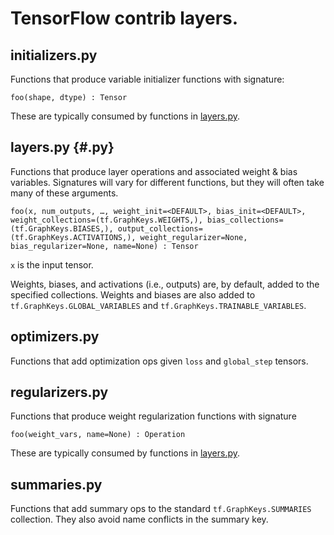 # TensorFlow contrib layers.

## initializers.py

Functions that produce variable initializer functions with signature:

`foo(shape, dtype) : Tensor`

These are typically consumed by functions in [layers.py](#layers.py).

## layers.py {#.py}

Functions that produce layer operations and associated weight & bias variables. Signatures will vary for different functions, but they will often take many of
these arguments.

`foo(x,
     num_outputs,
     …,
     weight_init=<DEFAULT>,
     bias_init=<DEFAULT>,
     weight_collections=(tf.GraphKeys.WEIGHTS,),
     bias_collections=(tf.GraphKeys.BIASES,),
     output_collections=(tf.GraphKeys.ACTIVATIONS,),
     weight_regularizer=None,
     bias_regularizer=None,
     name=None) : Tensor`

`x` is the input tensor.

Weights, biases, and activations (i.e., outputs) are, by default, added to the specified collections. Weights and biases are also added to
`tf.GraphKeys.GLOBAL_VARIABLES` and `tf.GraphKeys.TRAINABLE_VARIABLES`.

## optimizers.py

Functions that add optimization ops given `loss` and `global_step` tensors.

## regularizers.py

Functions that produce weight regularization functions with signature

`foo(weight_vars, name=None) : Operation`

These are typically consumed by functions in [layers.py](#layers.py).

## summaries.py

Functions that add summary ops to the standard `tf.GraphKeys.SUMMARIES`
collection. They also avoid name conflicts in the summary key.
